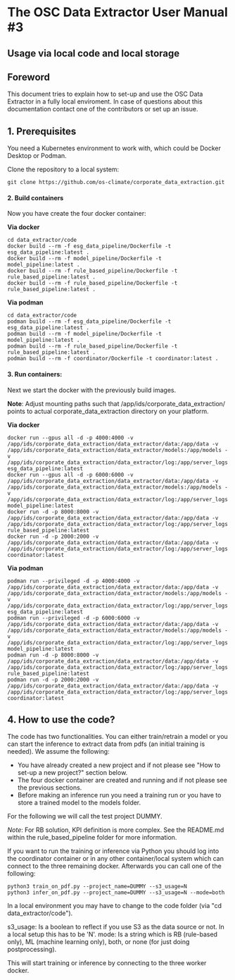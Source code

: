 # The OSC Data Extractor User Manual #3
## Usage via local code and local storage

## Foreword

This document tries to explain how to set-up and use the OSC Data Extractor in a fully local
enviroment. In case of 
questions about this documentation contact one of the contributors or set up an issue.

## 1. Prerequisites

You need a Kubernetes environment to work with, which could be Docker Desktop or Podman.

Clone the repository to a local system:

```
git clone https://github.com/os-climate/corporate_data_extraction.git
```

#### 2. Build containers

Now you have create the four docker container:

**Via docker**

```
cd data_extractor/code
docker build --rm -f esg_data_pipeline/Dockerfile -t esg_data_pipeline:latest .
docker build --rm -f model_pipeline/Dockerfile -t model_pipeline:latest .
docker build --rm -f rule_based_pipeline/Dockerfile -t rule_based_pipeline:latest .
docker build --rm -f rule_based_pipeline/Dockerfile -t rule_based_pipeline:latest .
```

**Via podman**

```
cd data_extractor/code
podman build --rm -f esg_data_pipeline/Dockerfile -t esg_data_pipeline:latest .
podman build --rm -f model_pipeline/Dockerfile -t model_pipeline:latest .
podman build --rm -f rule_based_pipeline/Dockerfile -t rule_based_pipeline:latest .
podman build --rm -f coordinator/Dockerfile -t coordinator:latest .
```

#### 3. Run containers:

Next we start the docker with the previously build images.

**Note**: Adjust mounting paths such that /app/ids/corporate_data_extraction/ points to actual 
corporate_data_extraction directory on your platform.

**Via docker**

```
docker run --gpus all -d -p 4000:4000 -v /app/ids/corporate_data_extraction/data_extractor/data:/app/data -v /app/ids/corporate_data_extraction/data_extractor/models:/app/models -v /app/ids/corporate_data_extraction/data_extractor/log:/app/server_logs esg_data_pipeline:latest 
docker run --gpus all -d -p 6000:6000 -v /app/ids/corporate_data_extraction/data_extractor/data:/app/data -v /app/ids/corporate_data_extraction/data_extractor/models:/app/models -v /app/ids/corporate_data_extraction/data_extractor/log:/app/server_logs model_pipeline:latest 
docker run -d -p 8000:8000 -v /app/ids/corporate_data_extraction/data_extractor/data:/app/data -v /app/ids/corporate_data_extraction/data_extractor/log:/app/server_logs rule_based_pipeline:latest 
docker run -d -p 2000:2000 -v /app/ids/corporate_data_extraction/data_extractor/data:/app/data -v /app/ids/corporate_data_extraction/data_extractor/log:/app/server_logs coordinator:latest
```

**Via podman**

```
podman run --privileged -d -p 4000:4000 -v /app/ids/corporate_data_extraction/data_extractor/data:/app/data -v /app/ids/corporate_data_extraction/data_extractor/models:/app/models -v /app/ids/corporate_data_extraction/data_extractor/log:/app/server_logs esg_data_pipeline:latest 
podman run --privileged -d -p 6000:6000 -v /app/ids/corporate_data_extraction/data_extractor/data:/app/data -v /app/ids/corporate_data_extraction/data_extractor/models:/app/models -v /app/ids/corporate_data_extraction/data_extractor/log:/app/server_logs model_pipeline:latest 
podman run -d -p 8000:8000 -v /app/ids/corporate_data_extraction/data_extractor/data:/app/data -v /app/ids/corporate_data_extraction/data_extractor/log:/app/server_logs rule_based_pipeline:latest 
podman run -d -p 2000:2000 -v /app/ids/corporate_data_extraction/data_extractor/data:/app/data -v /app/ids/corporate_data_extraction/data_extractor/log:/app/server_logs coordinator:latest
```

## 4. How to use the code?

The code has two functionalities. You can either train/retrain a model or you can start the inference to extract 
data from pdfs (an initial training is needed). We assume the following:
 
* You have already created a new project and if not please see "How to set-up a new project?" section below. 
* The four docker container are created and running and if not please see the previous sections.
* Before making an inference run you need a training run or you have to store a trained model to 
the models folder.

For the following we will call the test project DUMMY.

*Note*: For RB solution, KPI definition is more complex. See the README.md within the rule_based_pipeline folder 
for more information.

If you want to run the training or inference via Python you should log into the coordinator container 
or in any other container/local system which can connect to the three remaining docker. Afterwards you can call one of the 
 following:

```
python3 train_on_pdf.py --project_name=DUMMY --s3_usage=N
python3 infer_on_pdf.py --project_name=DUMMY --s3_usage=N --mode=both 
```

In a local environment you may have to change to the code folder (via "cd data_extractor/code").

s3_usage: Is a boolean to reflect if you use S3 as the data source or not. In a local setup this has to be 'N'.
mode: Is a string which is RB (rule-based only), ML (machine learning only), both, or none (for just doing 
postprocessing).

This will start training or inference by connecting to the three worker docker. 